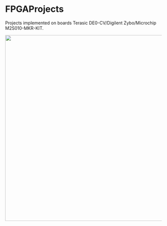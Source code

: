 # FPGAProjects
Projects implemented on boards Terasic DE0-CV/Digilent Zybo/Microchip M2S010-MKR-KIT.

[<img src="https://user-images.githubusercontent.com/62470610/204318960-6942954e-c95f-4c7c-9ef5-b7ffd5931289.jpeg" width="800" height="600"/>](https://user-images.githubusercontent.com/62470610/204318960-6942954e-c95f-4c7c-9ef5-b7ffd5931289.jpeg)

